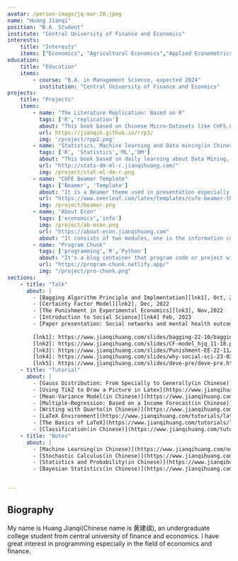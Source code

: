 ```yaml
---
avatar: /person-image/jq-mar-20.jpeg
name: "Huang Jianqi"
position: "B.A. Student"
institute: "Central University of Finance and Economics"
interests:
    title: "Interests" 
    items: ["Economics", "Agricultural Economics","Applied Econometrics","Macro Economics","Deep Learning"]
education: 
    title: "Education"
    items:
        - course: "B.A. in Management Science, expected 2024"
          institution: "Central University of Finance and Econmics"
projects:
    title: "Projects"
    items:
        - name: "The Literature Replication: Based on R"
          tags: ['R','replication']
          about: "This book based on Chinese Micro-Datasets like CHFS,CFPS and CHARLS using R to replicate. It also replicates some famous paper. It will help to get a deeper understand for the economic data processing and the econometric methods."
          url: https://jianqih.github.io/rrp3/
          img: '/project/rpp2.png'
        - name: "Statistics, Machine learning and Data mining(in Chinese)"
          tags: ['R', 'Statistics','ML','DM']
          about: "This book based on daily learning about Data Mining, Machine Learning and Statistics. Not just for theory but the practice based on mainly R language."
          url: "http://stats-dm-ml-r.jianqihuang.com/"
          img: /project/stat-ml-dm-r.png
        - name: "CUFE Beamer Template"
          tags: ['Beamer', 'Template']
          about: "It is a Beamer theme used in presentation especially at academic presentation. It mixes some element of Central University of Finance and Economics helps demonstrator show a more personalized slides."
          url: "https://www.overleaf.com/latex/templates/cufe-beamer-theme/pcwbrgmntnky"
          img: /project/beamer.png
        - name: "About Econ"
          tags: ['economics','info']
          img: /project/ab-econ.png
          url: "https://about-econ.jianqihuang.com"
          about: "It consists of two modules, one is the information collection of postgraduate economic application, another is a collection of economic online resources. This aim is to help undergraduate who would apply econ master/Predoc or PhD especially Chinese college student to get some useful information."
        - name: "Program Chunk"
          tags: ['programming','R','Python']
          about: "It's a blog container that program code or project will be uploaded. The codes and programs usually use the Python, R and Julia. I also upload these on Github."
          url: "https://program-chunk.netlify.app/"
          img: "/project/pro-chunk.png"
sections:
    - title: "Talk"
      about: |
        - [Bagging Algorithm Principle and Implmentation][lnk1], Oct, 2022
        - [Certainty Factor Model][lnk2], Dec, 2022
        - [The Punishment in Experimental Economics][lnk3], Nov,2022
        - [Introduction to Social Science][lnk4] Feb, 2023
        - [Paper presentation: Social networks and mental health outcomes][lnk5] Apr, 2023
        
        [lnk1]: https://www.jianqihuang.com/slides/bagging-22-10/bagging10-22#1
        [lnk2]: https://www.jianqihuang.com/slides/CF-model_hjq_11-18.pdf
        [lnk3]: https://www.jianqihuang.com/slides/Punishment-EE-22-11/ee/#/title-slide
        [lnk4]: https://www.jianqihuang.com/slides/why-social-sci-23-02/why-social-sci#1
        [lnk5]: https://www.jianqihuang.com/slides/deve-pre/deve-pre.html#1
    - title: "Tutorial"
      about: |
        - [Gauss Distribution: From Specially to Generally(in Chinese)](https://www.jianqihuang.com/tutorials/guass22-10-27.pdf)
        - [Using TikZ to Draw a Picture in Latex](https://www.jianqihuang.com/tutorials/tikz_10-27.pdf)
        - [Mean-Variance Model(in Chinese)](https://www.jianqihuang.com/tutorials/2022-11-10-mean-var.pdf)
        - [Multiple-Regression: Based on a Income Forecast(in Chinese)](https://www.jianqihuang.com/tutorials/mutil-reg-income-11-07.pdf)
        - [Writing with Quarto(in Chinese)](https://www.jianqihuang.com/tutorials/quarto-0324.pdf)
        - [LaTeX Environment](https://www.jianqihuang.com/tutorials/latex-env.pdf)
        - [The Basics of LaTeX](https://www.jianqihuang.com/tutorials/latex-basics0228.pdf)
        - [Classification(in Chinese)](https://www.jianqihuang.com/tutorials/classify_22-11-16.pdf)
    - title: "Notes"
      about: |
        - [Machine Learning(in Chinese)](https://www.jianqihuang.com/notes/ml-12-19.pdf) : It's about the Machine Learning included the linear model, clustering, SVM, GD, Decision Tree etc. 
        - [Stochastic Calculus(in Chinese)](https://www.jianqihuang.com/notes/sc-12-19.pdf): It's a note introducing the basic concept in Stochastic Calculus such as Martingale, conditional expectation.
        - [Statistics and Probability(in Chinese)](https://www.jianqihuang.com/notes/probablity-statstics-0217.pdf): It contains the core concepts in Statistics and Probability. Moreover, it has rich cases in economics and finance helps learners understand the economic or financial reality more accurate.
        - [Bayesian Statistics(in Chinese)](https://www.jianqihuang.com/notes/Bayes0304.pdf): It's about the Bayesian Statistics and how we using the prior distribution to calculate the posterior distribution.


---
```


## Biography

My name is Huang Jianqi(Chinese name is 黄建祺), an undergraduate college student from central university of finance and economics. I have great interest in programming especially in the field of economics and finance. 










